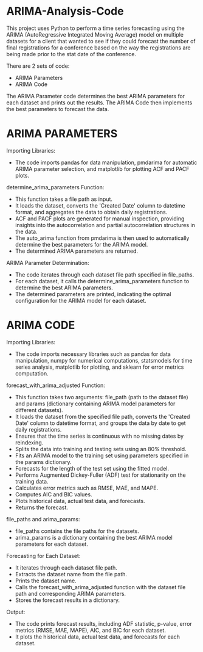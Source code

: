# ARIMA-Analysis-Code

This project uses Python to perform a time series forecasting using the ARIMA (AutoRegressive Integrated Moving Average) model on multiple datasets for a client that wanted to see if they could forecast the number of final registrations for a conference based on the way the registrations are being made prior to the stat date of the conference.

There are 2 sets of code: 
* ARIMA Parameters
* ARIMA Code

The ARIMA Parameter code determines the best ARIMA parameters for each dataset and prints out the results.
The ARIMA Code then implements the best parameters to forecast the data.


# ARIMA PARAMETERS

Importing Libraries:
* The code imports pandas for data manipulation, pmdarima for automatic ARIMA parameter selection, and matplotlib for plotting ACF and PACF plots.

determine_arima_parameters Function:
* This function takes a file path as input.
* It loads the dataset, converts the 'Created Date' column to datetime format, and aggregates the data to obtain daily registrations.
* ACF and PACF plots are generated for manual inspection, providing insights into the autocorrelation and partial autocorrelation structures in the data.
* The auto_arima function from pmdarima is then used to automatically determine the best parameters for the ARIMA model.
* The determined ARIMA parameters are returned.

ARIMA Parameter Determination:
* The code iterates through each dataset file path specified in file_paths.
* For each dataset, it calls the determine_arima_parameters function to determine the best ARIMA parameters.
* The determined parameters are printed, indicating the optimal configuration for the ARIMA model for each dataset.



# ARIMA CODE
Importing Libraries: 
* The code imports necessary libraries such as pandas for data manipulation, numpy for numerical computations, statsmodels for time series analysis, matplotlib for plotting, and sklearn for error metrics computation.

forecast_with_arima_adjusted Function:

* This function takes two arguments: file_path (path to the dataset file) and params (dictionary containing ARIMA model parameters for different datasets).
* It loads the dataset from the specified file path, converts the 'Created Date' column to datetime format, and groups the data by date to get daily registrations.
* Ensures that the time series is continuous with no missing dates by reindexing.
* Splits the data into training and testing sets using an 80% threshold.
* Fits an ARIMA model to the training set using parameters specified in the params dictionary.
* Forecasts for the length of the test set using the fitted model.
* Performs Augmented Dickey-Fuller (ADF) test for stationarity on the training data.
* Calculates error metrics such as RMSE, MAE, and MAPE.
* Computes AIC and BIC values.
* Plots historical data, actual test data, and forecasts.
* Returns the forecast.

file_paths and arima_params:
* file_paths contains the file paths for the datasets.
* arima_params is a dictionary containing the best ARIMA model parameters for each dataset.

Forecasting for Each Dataset:
* It iterates through each dataset file path.
* Extracts the dataset name from the file path.
* Prints the dataset name.
* Calls the forecast_with_arima_adjusted function with the dataset file path and corresponding ARIMA parameters.
* Stores the forecast results in a dictionary.

Output:
* The code prints forecast results, including ADF statistic, p-value, error metrics (RMSE, MAE, MAPE), AIC, and BIC for each dataset.
* It plots the historical data, actual test data, and forecasts for each dataset.
